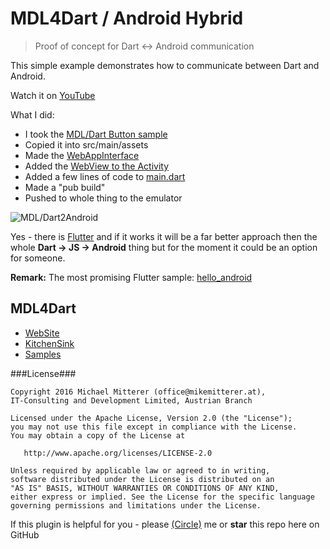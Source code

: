 # MDL4Dart / Android Hybrid 
> Proof of concept for Dart <-> Android communication

This simple example demonstrates how to communicate between Dart and Android.

Watch it on [YouTube](https://youtu.be/Y8QfJqBzh8I)
 
What I did:

- I took the [MDL/Dart Button sample](https://github.com/MikeMitterer/dart-material-design-lite-site/tree/samples2site/samples/mdl_button)
- Copied it into src/main/assets
- Made the [WebAppInterface](https://github.com/MikeMitterer/android-hybrid/blob/master/src/main/java/at/mikemitterer/hybrid/bridge/WebAppInterface.java)
- Added the [WebView to the Activity](https://github.com/MikeMitterer/android-hybrid/blob/master/src/main/java/at/mikemitterer/hybrid/ui/MainActivity.java#l135-l176) 
- Added a few lines of code to [main.dart](https://github.com/MikeMitterer/android-hybrid/blob/master/src/main/assets/web/main.dart#l10-l32)
- Made a "pub build"
- Pushed to whole thing to the emulator

![MDL/Dart2Android](https://raw.github.com/MikeMitterer/android-hybrid/master/doc/screenshot.png)

Yes - there is [Flutter](https://flutter.io/) and if it works it will be a far better approach then the whole **Dart -> JS -> Android** thing but for
the moment it could be an option for someone.

**Remark:** The most promising Flutter sample: [hello_android](https://github.com/flutter/flutter/tree/master/examples/hello_android) 

## MDL4Dart

- [WebSite](http://www.material-design-lite.pub/)
- [KitchenSink](http://styleguide.material-design-lite.pub/#/)
- [Samples](http://styleguide.material-design-lite.pub/#/samples)

###License###

    Copyright 2016 Michael Mitterer (office@mikemitterer.at),
    IT-Consulting and Development Limited, Austrian Branch

    Licensed under the Apache License, Version 2.0 (the "License");
    you may not use this file except in compliance with the License.
    You may obtain a copy of the License at

       http://www.apache.org/licenses/LICENSE-2.0

    Unless required by applicable law or agreed to in writing,
    software distributed under the License is distributed on an
    "AS IS" BASIS, WITHOUT WARRANTIES OR CONDITIONS OF ANY KIND,
    either express or implied. See the License for the specific language
    governing permissions and limitations under the License.
    
If this plugin is helpful for you - please [(Circle)](http://gplus.mikemitterer.at/) me
or **star** this repo here on GitHub
